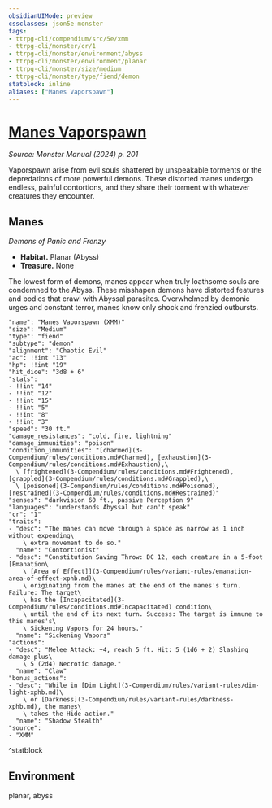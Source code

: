 ```yaml
---
obsidianUIMode: preview
cssclasses: json5e-monster
tags:
- ttrpg-cli/compendium/src/5e/xmm
- ttrpg-cli/monster/cr/1
- ttrpg-cli/monster/environment/abyss
- ttrpg-cli/monster/environment/planar
- ttrpg-cli/monster/size/medium
- ttrpg-cli/monster/type/fiend/demon
statblock: inline
aliases: ["Manes Vaporspawn"]
---
```

# [Manes Vaporspawn](3-Compendium\bestiary\fiend/manes-vaporspawn-xmm.md)
*Source: Monster Manual (2024) p. 201*  

Vaporspawn arise from evil souls shattered by unspeakable torments or the depredations of more powerful demons. These distorted manes undergo endless, painful contortions, and they share their torment with whatever creatures they encounter.

## Manes

*Demons of Panic and Frenzy*

- **Habitat.** Planar (Abyss)  
- **Treasure.** None  

The lowest form of demons, manes appear when truly loathsome souls are condemned to the Abyss. These misshapen demons have distorted features and bodies that crawl with Abyssal parasites. Overwhelmed by demonic urges and constant terror, manes know only shock and frenzied outbursts.

```statblock
"name": "Manes Vaporspawn (XMM)"
"size": "Medium"
"type": "fiend"
"subtype": "demon"
"alignment": "Chaotic Evil"
"ac": !!int "13"
"hp": !!int "19"
"hit_dice": "3d8 + 6"
"stats":
- !!int "14"
- !!int "12"
- !!int "15"
- !!int "5"
- !!int "8"
- !!int "3"
"speed": "30 ft."
"damage_resistances": "cold, fire, lightning"
"damage_immunities": "poison"
"condition_immunities": "[charmed](3-Compendium/rules/conditions.md#Charmed), [exhaustion](3-Compendium/rules/conditions.md#Exhaustion),\
  \ [frightened](3-Compendium/rules/conditions.md#Frightened), [grappled](3-Compendium/rules/conditions.md#Grappled),\
  \ [poisoned](3-Compendium/rules/conditions.md#Poisoned), [restrained](3-Compendium/rules/conditions.md#Restrained)"
"senses": "darkvision 60 ft., passive Perception 9"
"languages": "understands Abyssal but can't speak"
"cr": "1"
"traits":
- "desc": "The manes can move through a space as narrow as 1 inch without expending\
    \ extra movement to do so."
  "name": "Contortionist"
- "desc": "Constitution Saving Throw: DC 12, each creature in a 5-foot [Emanation\
    \ [Area of Effect]](3-Compendium/rules/variant-rules/emanation-area-of-effect-xphb.md)\
    \ originating from the manes at the end of the manes's turn. Failure: The target\
    \ has the [Incapacitated](3-Compendium/rules/conditions.md#Incapacitated) condition\
    \ until the end of its next turn. Success: The target is immune to this manes's\
    \ Sickening Vapors for 24 hours."
  "name": "Sickening Vapors"
"actions":
- "desc": "Melee Attack: +4, reach 5 ft. Hit: 5 (1d6 + 2) Slashing damage plus\
    \ 5 (2d4) Necrotic damage."
  "name": "Claw"
"bonus_actions":
- "desc": "While in [Dim Light](3-Compendium/rules/variant-rules/dim-light-xphb.md)\
    \ or [Darkness](3-Compendium/rules/variant-rules/darkness-xphb.md), the manes\
    \ takes the Hide action."
  "name": "Shadow Stealth"
"source":
- "XMM"
```
^statblock

## Environment

planar, abyss